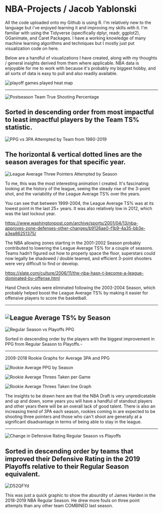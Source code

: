 # NBA-Projects / Jacob Yablonski

All the code uploaded onto my Github is using R.  I'm relatively new to the language but i've enjoyed learning it and improving my skills with it.  I'm familiar with using the Tidyverse (specifically dplyr, readr, ggplot2), GGanimate, and Caret Packages.  I have a working knowledge of many machine learning algorithms and techniques but I mostly just put visualization code on here.  

Below are a handful of visualizations I have created, along with my thoughts / general insights derived from them where applicable.  NBA data is enjoyable for me to work with because it's probably my biggest hobby, and all sorts of data is easy to pull and also readily available.

![playoff games played heat map](https://user-images.githubusercontent.com/16946556/61893972-35be5580-aec4-11e9-9cd6-cb1c91617239.png)

------------------------------------------------------------------------------------------------------------------------------------------

![Postseason Team True Shooting Percentage](https://user-images.githubusercontent.com/16946556/61836158-ce58c500-ae33-11e9-84aa-064a42b06ea2.gif)

Sorted in descending order from most impactful to least impactful players by the Team TS% statistic.  
------------------------------------------------------------------------------------------------------------------------------------------

![PPG vs 3PA Attempted by Team from 1980-2019](https://user-images.githubusercontent.com/16946556/61255477-9956bf00-a71d-11e9-893f-55dec5c029df.gif)

The horizontal & vertical dotted lines are the season averages for that specific year.
------------------------------------------------------------------------------------------------------------------------------------------

![League Average Three Pointers Attempted by Season](https://user-images.githubusercontent.com/16946556/61552600-1da28e00-aa0d-11e9-907d-6ab109be2ee5.gif)

To me, this was the most interesting animation I created.  It's fascinating looking at the history of the league, seeing the steady rise of the 3-point shot, and the variability of the League Average TS% over the years. 

You can see that between 1999-2004, the League Average TS% was at its lowest point in the last 25+ years.  It was also relatively low in 2012, which was the last lockout year.

https://www.washingtonpost.com/archive/sports/2001/04/13/nba-approves-zone-defenses-other-changes/b9126ae0-f1b9-4a35-bb3e-a3ea86251375/

The NBA allowing zones starting in the 2001-2002 Season probably contributed to lowering the League Average TS% for a couple of seasons.  Teams hadn’t figured out how to properly space the floor, superstars could now legally be shadowed / double teamed, and efficient 3-point shooters were very difficult to find or develop.  

https://slate.com/culture/2006/11/the-nba-hasn-t-become-a-league-dominated-by-offense.html

Hand Check rules were eliminated following the 2003-2004 Season, which probably helped boost the League Average TS% by making it easier for offensive players to score the basketball.  


------------------------------------------------------------------------------------------------------------------------------------------

![League Average TS% by Season](https://user-images.githubusercontent.com/16946556/61324601-b0ea8200-a7c7-11e9-8b47-061751cbad90.gif)
------------------------------------------------------------------------------------------------------------------------------------------
![Regular Season vs Playoffs PPG](https://user-images.githubusercontent.com/16946556/61835749-f8a98300-ae31-11e9-86f3-cfc0a1b1b357.gif)

Sorted in descending order by the players with the biggest improvement in PPG from Regular Season to Playoffs.-

------------------------------------------------------------------------------------------------------------------------------------------
2009-2018 Rookie Graphs for Average 3PA and PPG

![Rookie Average PPG by Season](https://user-images.githubusercontent.com/16946556/61489738-34d77200-a960-11e9-995c-d84008188740.gif)

![Rookie Average Threes Taken per Game](https://user-images.githubusercontent.com/16946556/61489754-428cf780-a960-11e9-9884-b0aea8274eda.gif)

![Rookie Average Threes Taken line Graph](https://user-images.githubusercontent.com/16946556/61489765-4de02300-a960-11e9-91a9-9ae78ca1c544.gif)

The insights to be drawn here are that the NBA Draft is very unpredicatable and up and down, some years you will have a handful of standout players and other years there will be an overall lack of good talent.  There is also an increasing trend of 3PA each season, rookies coming in are expected to be shooting three pointers and those who can't shoot are generally at a significant disadvantage in terms of being able to stay in the league.  

------------------------------------------------------------------------------------------------------------------------------------------
![Change in Defensive Rating Regular Season vs Playoffs](https://user-images.githubusercontent.com/16946556/61836331-b46bb200-ae34-11e9-84ce-faaa3aee0aab.gif)

Sorted in descending order by teams that improved their Defensive Rating in the 2019 Playoffs relative to their Regular Season equivalent.  
------------------------------------------------------------------------------------------------------------------------------------------
![D52QFYd](https://user-images.githubusercontent.com/16946556/62069350-ee4e0700-b1ec-11e9-85bb-0df6f4c838c9.png)

This was just a quick graphic to show the absurdity of James Harden in the 2018-2019 NBA Regular Season.  He drew more fouls on three point attempts than any other team COMBINED last season.

